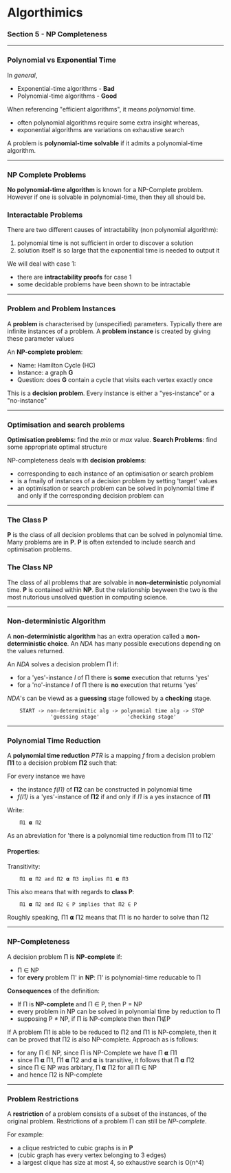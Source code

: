 # Algorthimics
### Section 5 - NP Completeness
---

### Polynomial vs Exponential Time
In *general*,
- Exponential-time algorithms - **Bad**
- Polynomial-time algorithms - **Good**

When referencing "efficient algorithms", it means *polynomial* time. 
- often polynomial algorithms require some extra insight whereas,
- exponential algorithms are variations on exhaustive search

A problem is **polynomial-time solvable** if it admits a polynomial-time algorithm.

---

### NP Complete Problems

**No polynomial-time algorithm** is known for a NP-Complete problem. However if one is solvable in polynomial-time, then they all should be.

### Interactable Problems

There are two different causes of intractability (non polynomial algorithm):
1. polynomial time is not sufficient in order to discover a solution
2. solution itself is so large that the exponential time is needed to output it

We will deal with case 1:
- there are **intractability proofs** for case 1
- some decidable problems have been shown to be intractable

---

### Problem and Problem Instances

A **problem** is characterised by (unspecified) parameters. Typically there are infinite instances of a problem. 
A **problem instance** is created by giving these parameter values

An **NP-complete problem**:
- Name: Hamilton Cycle (HC)
- Instance: a graph **G**
- Question: does **G** contain a cycle that visits each vertex exactly once

This is a **decision problem**. Every instance is either a "yes-instance" or a "no-instance"

---

### Optimisation and search problems

**Optimisation problems**: find the *min* or *max* value.
**Search Problems**: find some appropriate optimal structure

NP-completeness deals with **decision problems**:
- corresponding to each instance of an optimisation or search problem
- is a fmaily of instances of a decision problem by setting 'target' values
- an optimisation or search problem can be solved in polynomial time if and only if the corresponding decision problem can

---

### The Class P

**P** is the class of all decision problems that can be solved in polynomial time. Many problems are in **P**. **P** is often extended to include search and optimisation problems.

### The Class NP

The class of all problems that are solvable in **non-deterministic** polynomial time. **P** is contained within **NP**. But the relationship beyween the two is the most nutorious unsolved question in computing science. 

---

### Non-deterministic Algorithm

A **non-deterministic algorithm** has an extra operation called a **non-deterministic choice**. An *NDA* has many possible executions depending on the values returned. 

An *NDA* solves a decision problem Π if:
- for a 'yes'-instance *I* of Π there is **some** execution that returns 'yes'
- for a 'no'-instance *I* of Π there is **no** execution that returns 'yes'

*NDA*'s can be viewd as a **guessing** stage followed by a **checking** stage. 

        START -> non-determinitic alg -> polynomial time alg -> STOP
                  'guessing stage'         'checking stage'
---
### Polynomial Time Reduction

A **polynomial time reduction** *PTR* is a mapping *f* from a decision problem **Π1** to a decision problem **Π2** such that:

For every instance we have
- the instance *f(I1)* of **Π2** can be constructed in polynomial time
- *f(I1)* is a 'yes'-instance of **Π2** if and only if *I1* is a yes instacnce of **Π1**

Write:

        Π1 𝝰 Π2

As an abreviation for 'there is a polynomial time reduction from Π1 to Π2'

#### Properties:
Transitivity:

        Π1 𝝰 Π2 and Π2 𝝰 Π3 implies Π1 𝝰 Π3

This also means that with regards to **class P**:

        Π1 𝝰 Π2 and Π2 ∈ P implies that Π2 ∈ P
        
Roughly speaking, Π1 𝝰 Π2 means that Π1 is no harder to solve than Π2

---

### NP-Completeness
A decision problem Π is **NP-complete** if:
- Π ∈ NP
- for **every** problem Π' in **NP**: Π' is polynomial-time reducable to Π

**Consequences** of the definition:
- If Π is **NP-complete** and Π ∈ P, then P = NP
- every problem in NP can be solved in polynomial time by reduction to Π
- supposing P ≠ NP, if Π is NP-complete then then Π∉P

If A problem Π1 is able to be reduced to Π2 and Π1 is NP-complete, then it can be proved that Π2 is also NP-complete. Approach as is follows:
- for any Π ∈ NP, since Π is NP-Complete we have Π 𝝰 Π1
- since Π 𝝰 Π1, Π1 𝝰 Π2 and 𝝰 is transitive, it follows that Π 𝝰 Π2
- since Π ∈ NP was arbitary, Π 𝝰 Π2 for all Π ∈ NP
- and hence Π2 is NP-complete

---

### Problem Restrictions

A **restriction** of a problem consists of a subset of the instances, of the original problem. Restrictions of a problem Π can still be *NP-complete*. 

For example: 
- a clique restricted to cubic graphs is in **P**
- (cubic graph has every vertex belonging to 3 edges)
- a largest clique has size at most 4, so exhaustive search is O(n^4)

